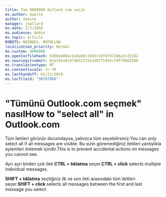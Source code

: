 ```yaml
---
title: Tüm 8000090 Outlook.com seçin
ms.author: daeite
author: daeite
manager: joallard
ms.date: 3/1/2018
ms.audience: Admin
ms.topic: article
ROBOTS: NOINDEX, NOFOLLOW
localization_priority: Normal
ms.custom: 8000090
ms.openlocfilehash: 54064e804c1e6ab0c1303c16f4f9718ba3c22182
ms.sourcegitcommit: 03a156a9c9740521155a30775492c7dff0982588
ms.translationtype: MT
ms.contentlocale: tr-TR
ms.lasthandoff: 03/22/2019
ms.locfileid: "30787966"
---
```

# <a name="how-to-select-all-in-outlookcom"></a><span data-ttu-id="44c40-102">"Tümünü Outlook.com seçmek" nasıl</span><span class="sxs-lookup"><span data-stu-id="44c40-102">How to "select all" in Outlook.com</span></span>

<span data-ttu-id="44c40-103">Tüm iletileri görünür durumdaysa, yalnızca tüm seçebilirsiniz.</span><span class="sxs-lookup"><span data-stu-id="44c40-103">You can only select all if all messages are visible.</span></span> <span data-ttu-id="44c40-104">Bu sizin göremediğiniz iletileri yanlışlıkla eylemleri önlemek içindir.</span><span class="sxs-lookup"><span data-stu-id="44c40-104">This is to prevent accidental actions on messages you cannot see.</span></span>

<span data-ttu-id="44c40-105">Ayrı ayrı birden çok ileti **CTRL + tıklatma** seçer.</span><span class="sxs-lookup"><span data-stu-id="44c40-105">**CTRL + click** selects multiple individual messages.</span></span>

<span data-ttu-id="44c40-106">**SHIFT + tıklatma** seçtiğiniz ilk ve son ileti arasındaki tüm iletileri seçer.</span><span class="sxs-lookup"><span data-stu-id="44c40-106">**SHIFT + click** selects all messages between the first and last message you select.</span></span>